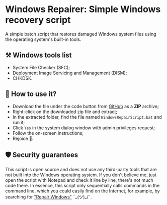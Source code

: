 [github-repository-link]: https://github.com/EsQLap/windows-repairer
[google-repair-windows-request]: https://www.google.com/search?q=Repair+Windows

# Windows Repairer: Simple Windows recovery script

A simple batch script that restores damaged Windows system files using the operating system's built-in tools.

## ⚒️ Windows tools list

- System File Checker (SFC);
- Deployment Image Servicing and Management (DISM);
- CHKDSK.

## 📝 How to use it?
- Download the file under the code button from [GitHub][github-repository-link] as a **ZIP** archive;
- Right-click on the downloaded zip file and extract;
- In the extracted folder, find the file named ```WindowsRepairScript.bat``` and run it;
- Click ```Yes``` in the system dialog window with admin privileges request;
- Follow the on-screen instructions;
- Rejoice 🥳.

## 🛡️ Security guarantees
This script is open source and does not use any third-party tools that are not built into the Windows operating system.
If you don't believe me, just open the script with Notepad and check it line by line, there's not much code there.
In essence, this script only sequentially calls commands in the command line, which you could easily find on the
Internet, for example, by searching for ["Repair Windows"][google-repair-windows-request] ¯\_(ツ)_/¯.
